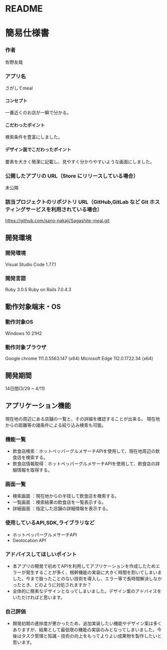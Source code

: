 # README
# 簡易仕様書

### 作者
佐野友哉

### アプリ名
さがしてmeal

#### コンセプト
一番近くのお店が一瞬で分かる。

#### こだわったポイント
検索条件を豊富にしました。

#### デザイン面でこだわったポイント
要素を大きく簡潔に記載し、見やすく分かりやすいような画面にしました。

### 公開したアプリの URL（Store にリリースしている場合）
未公開

### 該当プロジェクトのリポジトリ URL（GitHub,GitLab など Git ホスティングサービスを利用されている場合）
https://github.com/sano-nakaji/Sagashite-meal.git

## 開発環境
### 開発環境
Visual Studio Code 1.77.1

### 開発言語
Ruby 3.0.5
Ruby on Rails 7.0.4.3

## 動作対象端末・OS
### 動作対象OS
Windows 10 21H2

### 動作対象ブラウザ
Google chrome 111.0.5563.147 (x64)
Microsoft Edge 112.0.1722.34 (x64)

## 開発期間
14日間(3/29 ~ 4/11)

## アプリケーション機能
現在地の周辺にある店舗の一覧と、その詳細を確認することが出来る。
現在地からの距離等の諸条件による絞り込み検索も可能。

### 機能一覧
- 飲食店検索：ホットペッパーグルメサーチAPIを使用して、現在地周辺の飲食店を検索する。
- 飲食店情報取得：ホットペッパーグルメサーチAPIを使用して、飲食店の詳細情報を取得する。

### 画面一覧
- 検索画面 ：現在地からの半径して飲食店を検索する。
- 一覧画面 ：検索結果の飲食店を一覧表示する。
- 詳細画面 ：指定した店舗の詳細情報を表示する。

### 使用しているAPI,SDK,ライブラリなど
- ホットペッパーグルメサーチAPI
- Geolocation API

### アドバイスしてほしいポイント
- 本アプリの開発で初めてAPIを利用してアプリケーションを作成したためエラーが発生することが多く、根幹機能の実装に大きく時間を割いてしまいました。今まで扱ったことのない技術を導入し、エラー等で長時間解決しなかったとき、どのように対処されますか？
- 全体的に簡素なデザインとなってしまいました。デザイン案のアドバイスをいただければと思います。

### 自己評価
- 開発初期の進捗度が悪かったため、追加実装したい機能やデザイン案は多くありますが、結果として最低限の機能の実装のみとなってしまいました。今後はタスク管理と知識・技術の向上をもってよりよい成果物を製作したいと思います。